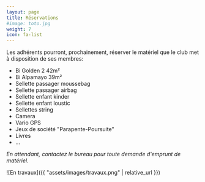 ```yaml
---
layout: page
title: Réservations
#image: toto.jpg
weight: 7
icon: fa-list
---
```


Les adhérents pourront, prochainement, réserver le matériel que le club met à disposition de ses membres:
- Bi Golden 2 42m²
- Bi Alpamayo 39m²
- Sellette passager moussebag
- Sellette passager airbag
- Sellette enfant kinder
- Sellette enfant loustic
- Sellettes string
- Camera
- Vario GPS
- Jeux de société "Parapente-Poursuite"
- Livres
- ...

*En attendant, contactez le bureau pour toute demande d'emprunt de matériel.*

![En travaux]({{ "assets/images/travaux.png" | relative_url }})
